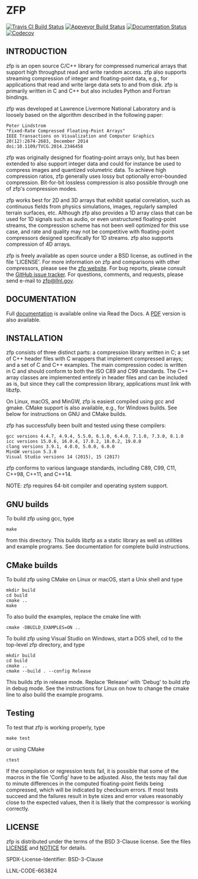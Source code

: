 ZFP
===
[![Travis CI Build Status](https://travis-ci.org/LLNL/zfp.svg?branch=develop)](https://travis-ci.org/LLNL/zfp)
[![Appveyor Build Status](https://ci.appveyor.com/api/projects/status/github/LLNL/zfp?branch=develop&svg=true)](https://ci.appveyor.com/project/lindstro/zfp)
[![Documentation Status](https://readthedocs.org/projects/zfp/badge/?version=release0.5.5)](https://zfp.readthedocs.io/en/release0.5.5/?badge=release0.5.5)
[![Codecov](https://codecov.io/gh/LLNL/zfp/branch/develop/graph/badge.svg)](https://codecov.io/gh/LLNL/zfp)

INTRODUCTION
------------

zfp is an open source C/C++ library for compressed numerical arrays that
support high throughput read and write random access.  zfp also supports
streaming compression of integer and floating-point data, e.g., for
applications that read and write large data sets to and from disk.
zfp is primarily written in C and C++ but also includes Python and
Fortran bindings.

zfp was developed at Lawrence Livermore National Laboratory and is loosely
based on the algorithm described in the following paper:

    Peter Lindstrom
    "Fixed-Rate Compressed Floating-Point Arrays"
    IEEE Transactions on Visualization and Computer Graphics
    20(12):2674-2683, December 2014
    doi:10.1109/TVCG.2014.2346458

zfp was originally designed for floating-point arrays only, but has been
extended to also support integer data and could for instance be used to
compress images and quantized volumetric data.  To achieve high compression
ratios, zfp generally uses lossy but optionally error-bounded compression.
Bit-for-bit lossless compression is also possible through one of zfp's
compression modes.

zfp works best for 2D and 3D arrays that exhibit spatial correlation, such as
continuous fields from physics simulations, images, regularly sampled terrain
surfaces, etc.  Although zfp also provides a 1D array class that can be used
for 1D signals such as audio, or even unstructured floating-point streams,
the compression scheme has not been well optimized for this use case, and
rate and quality may not be competitive with floating-point compressors
designed specifically for 1D streams.  zfp also supports compression of
4D arrays.

zfp is freely available as open source under a BSD license, as outlined in
the file 'LICENSE'.  For more information on zfp and comparisons with other
compressors, please see the
[zfp website](https://computing.llnl.gov/projects/floating-point-compression).
For bug reports, please consult the
[GitHub issue tracker](https://github.com/LLNL/zfp/issues).
For questions, comments, and requests, please send e-mail to
[zfp@llnl.gov](mailto:zfp@llnl.gov).


DOCUMENTATION
-------------

Full
[documentation](http://zfp.readthedocs.io/en/release0.5.5/)
is available online via Read the Docs.  A
[PDF](http://readthedocs.org/projects/zfp/downloads/pdf/release0.5.5/)
version is also available.


INSTALLATION
------------

zfp consists of three distinct parts: a compression library written in C;
a set of C++ header files with C wrappers that implement compressed arrays;
and a set of C and C++ examples.  The main compression codec is written in
C and should conform to both the ISO C89 and C99 standards.  The C++ array
classes are implemented entirely in header files and can be included as is,
but since they call the compression library, applications must link with
libzfp.

On Linux, macOS, and MinGW, zfp is easiest compiled using gcc and gmake.
CMake support is also available, e.g., for Windows builds.  See below for
instructions on GNU and CMake builds.

zfp has successfully been built and tested using these compilers:

    gcc versions 4.4.7, 4.9.4, 5.5.0, 6.1.0, 6.4.0, 7.1.0, 7.3.0, 8.1.0
    icc versions 15.0.6, 16.0.4, 17.0.2, 18.0.2, 19.0.0
    clang versions 3.9.1, 4.0.0, 5.0.0, 6.0.0 
    MinGW version 5.3.0
    Visual Studio versions 14 (2015), 15 (2017)

zfp conforms to various language standards, including C89, C99, C11,
C++98, C++11, and C++14.

NOTE: zfp requires 64-bit compiler and operating system support.

## GNU builds 

To build zfp using gcc, type

    make

from this directory.  This builds libzfp as a static library as well as
utilities and example programs.  See documentation for complete build
instructions.

## CMake builds

To build zfp using CMake on Linux or macOS, start a Unix shell and type

    mkdir build
    cd build
    cmake ..
    make

To also build the examples, replace the cmake line with

    cmake -DBUILD_EXAMPLES=ON ..

To build zfp using Visual Studio on Windows, start a DOS shell, cd to the
top-level zfp directory, and type

    mkdir build
    cd build
    cmake ..
    cmake --build . --config Release

This builds zfp in release mode.  Replace 'Release' with 'Debug' to build
zfp in debug mode.  See the instructions for Linux on how to change the
cmake line to also build the example programs.

## Testing

To test that zfp is working properly, type

    make test

or using CMake

    ctest

If the compilation or regression tests fail, it is possible that some of the
macros in the file 'Config' have to be adjusted.  Also, the tests may fail
due to minute differences in the computed floating-point fields being
compressed, which will be indicated by checksum errors.  If most tests
succeed and the failures result in byte sizes and error values reasonably
close to the expected values, then it is likely that the compressor is
working correctly.


LICENSE
-------

zfp is distributed under the terms of the BSD 3-Clause license.  See the
files [LICENSE](https://github.com/LLNL/zfp/blob/develop/LICENSE) and
[NOTICE](https://github.com/LLNL/zfp/blob/develop/NOTICE) for details.

SPDX-License-Identifier: BSD-3-Clause

LLNL-CODE-663824
